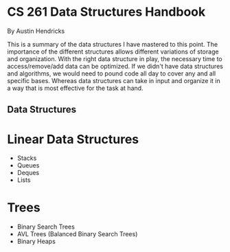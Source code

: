 # CS 261 Data Structures Handbook

By Austin Hendricks

This is a summary of the data structures I have mastered to this point. The importance of the different structures allows different variations of storage and organization. With the right data structure in play, the necessary time to access/remove/add data can be optimized. If we didn't have data structures and algorithms, we would need to pound code all day to cover any and all specific bases. Whereas data structures can take in input and organize it in a way that is most effective for the task at hand.

## Data Structures

# Linear Data Structures
  * Stacks
  * Queues
  * Deques
  * Lists
  
 # Trees
  * Binary Search Trees
  * AVL Trees (Balanced Binary Search Trees)
  * Binary Heaps
